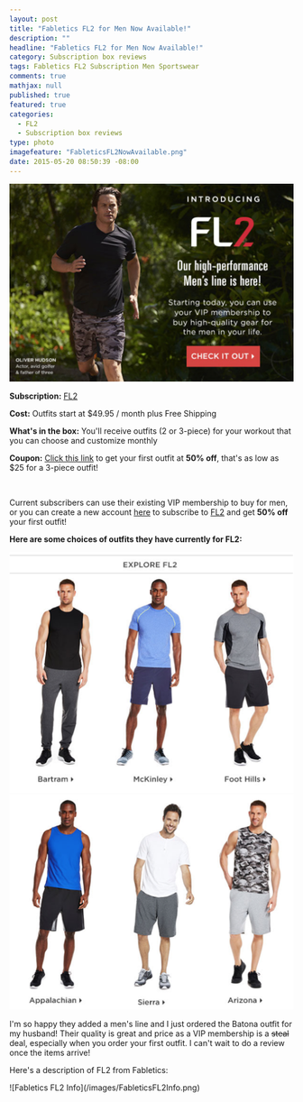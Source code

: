```yaml
---
layout: post
title: "Fabletics FL2 for Men Now Available!"
description: ""
headline: "Fabletics FL2 for Men Now Available!"
category: Subscription box reviews
tags: Fabletics FL2 Subscription Men Sportswear
comments: true
mathjax: null
published: true
featured: true
categories: 
  - FL2
  - Subscription box reviews
type: photo
imagefeature: "FableticsFL2NowAvailable.png"
date: 2015-05-20 08:50:39 -08:00
---
```

![Fabletics FL2 Now Available](/images/FableticsFL2NowAvailable.png)
<p><b>Subscription:</b> <a href="http://www.fabletics.com/invite/whatsupmailbox/">FL2</a></p>
<p><b>Cost:</b> Outfits start at $49.95 / month plus Free Shipping</p>
<p><b>What's in the box:</b> You'll receive outfits (2 or 3-piece) for your workout that you can choose and customize monthly</p>
<p><b>Coupon:</b> <a href="http://www.fabletics.com/invite/whatsupmailbox/">Click this link</a> to get your first outfit at <b>50% off</b>, that's as low as $25 for a 3-piece outfit!</p>
<br>

<p>Current subscribers can use their existing VIP membership to buy for men, or you can create a new account <a href="http://www.fabletics.com/invite/whatsupmailbox/">here</a> to subscribe to <a href="http://www.fabletics.com/invite/whatsupmailbox/">FL2</a> and get <b>50% off</b> your first outfit!</p>

**Here are some choices of outfits they have currently for FL2:**
<CENTER><IMG SRC='/images/FableticsFL2May2015Choices.png'></CENTER>
<CENTER><IMG SRC='/images/FableticsFL2May2015Choices2.png'></CENTER>

<p>I'm so happy they added a men's line and I just ordered the Batona outfit for my husband! Their quality is great and price as a VIP membership is a <strike>steal</strike> deal, especially when you order your first outfit. I can't wait to do a review once the items arrive!</p>

<p>Here's a description of FL2 from Fabletics:</p>
![Fabletics FL2 Info](/images/FableticsFL2Info.png)
